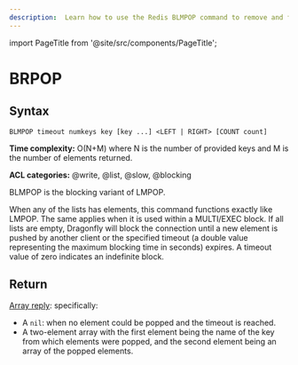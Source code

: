 ```yaml
---
description:  Learn how to use the Redis BLMPOP command to remove and fetch the last element from list.
---
```

import PageTitle from '@site/src/components/PageTitle';

# BRPOP

<PageTitle title="Redis BLMPOP Command (Documentation) | Dragonfly" />

## Syntax

    BLMPOP timeout numkeys key [key ...] <LEFT | RIGHT> [COUNT count]

**Time complexity:** O(N+M) where N is the number of provided keys and M is the number of elements returned.

**ACL categories:** @write, @list, @slow, @blocking

BLMPOP is the blocking variant of LMPOP.

When any of the lists has elements, this command functions exactly like LMPOP. The same applies when it is used within a MULTI/EXEC block. If all lists are empty, Dragonfly will block the connection until a new element is pushed by another client or the specified timeout (a double value representing the maximum blocking time in seconds) expires. A timeout value of zero indicates an indefinite block.

## Return

[Array reply](https://redis.io/docs/reference/protocol-spec/#arrays): specifically:

* A `nil`: when no element could be popped and the timeout is reached.
* A two-element array with the first element being the name of the key from which elements were popped, and the second element being an array of the popped elements.
